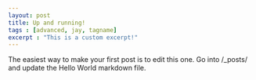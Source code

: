 ```yaml
---
layout: post
title: Up and running!
tags : [advanced, jay, tagname]
excerpt : "This is a custom excerpt!"
---
```


The easiest way to make your first post is to edit this one. Go into /_posts/ and update the Hello World markdown file.
